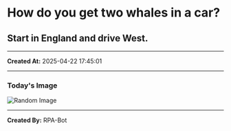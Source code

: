 # How do you get two whales in a car?

## Start in England and drive West.

---
**Created At:** 2025-04-22 17:45:01

---
### Today's Image

![Random Image](https://random-image-pepebigotes.vercel.app/api/random-image)

---
**Created By:** RPA-Bot

